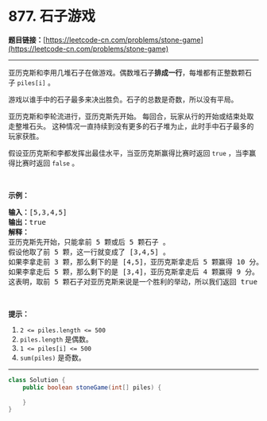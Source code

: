 # 877. 石子游戏

**题目链接：**[https://leetcode-cn.com/problems/stone-game](https://leetcode-cn.com/problems/stone-game)

---

<div class="content__1Y2H">
 <div class="notranslate">
  <p>亚历克斯和李用几堆石子在做游戏。偶数堆石子<strong>排成一行</strong>，每堆都有正整数颗石子&nbsp;<code>piles[i]</code>&nbsp;。</p> 
  <p>游戏以谁手中的石子最多来决出胜负。石子的总数是奇数，所以没有平局。</p> 
  <p>亚历克斯和李轮流进行，亚历克斯先开始。 每回合，玩家从行的开始或结束处取走整堆石头。 这种情况一直持续到没有更多的石子堆为止，此时手中石子最多的玩家获胜。</p> 
  <p>假设亚历克斯和李都发挥出最佳水平，当亚历克斯赢得比赛时返回&nbsp;<code>true</code>&nbsp;，当李赢得比赛时返回&nbsp;<code>false</code>&nbsp;。</p> 
  <p>&nbsp;</p> 
  <p><strong>示例：</strong></p> 
  <pre class="language-text"><strong>输入：</strong>[5,3,4,5]
<strong>输出：</strong>true
<strong>解释：</strong>
亚历克斯先开始，只能拿前 5 颗或后 5 颗石子 。
假设他取了前 5 颗，这一行就变成了 [3,4,5] 。
如果李拿走前 3 颗，那么剩下的是 [4,5]，亚历克斯拿走后 5 颗赢得 10 分。
如果李拿走后 5 颗，那么剩下的是 [3,4]，亚历克斯拿走后 4 颗赢得 9 分。
这表明，取前 5 颗石子对亚历克斯来说是一个胜利的举动，所以我们返回 true 。
</pre> 
  <p>&nbsp;</p> 
  <p><strong>提示：</strong></p> 
  <ol> 
   <li><code>2 &lt;= piles.length &lt;= 500</code></li> 
   <li><code>piles.length</code> 是偶数。</li> 
   <li><code>1 &lt;= piles[i] &lt;= 500</code></li> 
   <li><code>sum(piles)</code>&nbsp;是奇数。</li> 
  </ol> 
 </div>
</div>

---

```java
class Solution {
    public boolean stoneGame(int[] piles) {
        
    }
}
```